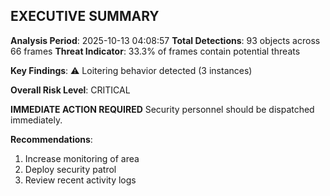 ## EXECUTIVE SUMMARY

**Analysis Period**: 2025-10-13 04:08:57
**Total Detections**: 93 objects across 66 frames
**Threat Indicator**: 33.3% of frames contain potential threats

**Key Findings**:
⚠️ Loitering behavior detected (3 instances)

**Overall Risk Level**: CRITICAL

**IMMEDIATE ACTION REQUIRED**
Security personnel should be dispatched immediately.

**Recommendations**:
1. Increase monitoring of area
2. Deploy security patrol
3. Review recent activity logs
